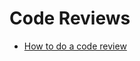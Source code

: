 # Code Reviews

* [How to do a code review](https://google.github.io/eng-practices/review/reviewer/)